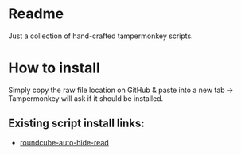 # Readme

Just a collection of hand-crafted tampermonkey scripts.

# How to install

Simply copy the raw file location on GitHub & paste into a new tab -> Tampermonkey will ask if it should be installed.

## Existing script install links:

- [roundcube-auto-hide-read](https://github.com/skafau/tampermonkey-scripts/raw/main/src/roundcube-auto-hide-read.user.js)
